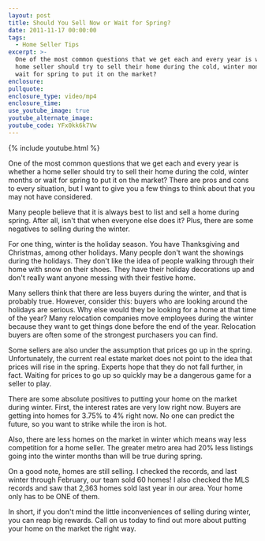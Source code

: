 ```yaml
---
layout: post
title: Should You Sell Now or Wait for Spring?
date: 2011-11-17 00:00:00
tags:
  - Home Seller Tips
excerpt: >-
  One of the most common questions that we get each and every year is whether a
  home seller should try to sell their home during the cold, winter months or
  wait for spring to put it on the market?
enclosure:
pullquote:
enclosure_type: video/mp4
enclosure_time:
use_youtube_image: true
youtube_alternate_image:
youtube_code: YFx0kk6k7Vw
---
```



{% include youtube.html %}

One of the most common questions that we get each and every year is whether a home seller should try to sell their home during the cold, winter months or wait for spring to put it on the market? There are pros and cons to every situation, but I want to give you a few things to think about that you may not have considered.

Many people believe that it is always best to list and sell a home during spring. After all, isn't that when everyone else does it? Plus, there are some negatives to selling during the winter.

For one thing, winter is the holiday season. You have Thanksgiving and Christmas, among other holidays. Many people don't want the showings during the holidays. They don't like the idea of people walking through their home with snow on their shoes. They have their holiday decorations up and don't really want anyone messing with their festive home.

Many sellers think that there are less buyers during the winter, and that is probably true. However, consider this: buyers who are looking around the holidays are serious. Why else would they be looking for a home at that time of the year? Many relocation companies move employees during the winter because they want to get things done before the end of the year. Relocation buyers are often some of the strongest purchasers you can find.

Some sellers are also under the assumption that prices go up in the spring. Unfortunately, the current real estate market does not point to the idea that prices will rise in the spring. Experts hope that they do not fall further, in fact. Waiting for prices to go up so quickly may be a dangerous game for a seller to play.

There are some absolute positives to putting your home on the market during winter. First, the interest rates are very low right now. Buyers are getting into homes for 3.75% to 4% right now. No one can predict the future, so you want to strike while the iron is hot.

Also, there are less homes on the market in winter which means way less competition for a home seller. The greater metro area had 20% less listings going into the winter months than will be true during spring.

On a good note, homes are still selling. I checked the records, and last winter through February, our team sold 60 homes! I also checked the MLS records and saw that 2,363 homes sold last year in our area. Your home only has to be ONE of them.

In short, if you don't mind the little inconveniences of selling during winter, you can reap big rewards. Call on us today to find out more about putting your home on the market the right way.